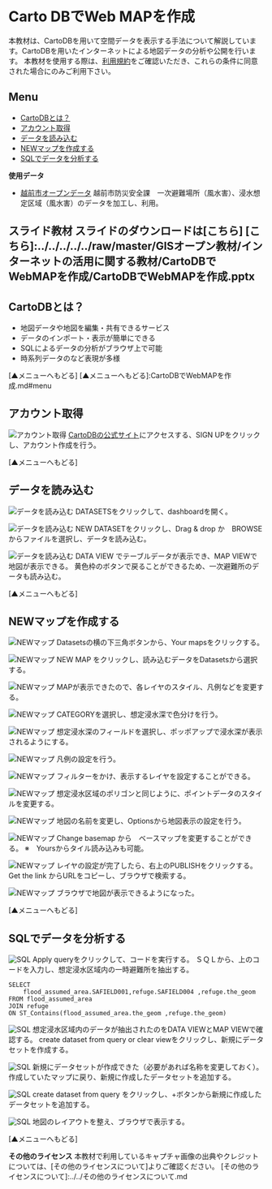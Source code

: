 # Carto DBでWeb MAPを作成
本教材は、CartoDBを用いて空間データを表示する手法について解説しています。CartoDBを用いたインターネットによる地図データの分析や公開を行います。
本教材を使用する際は、[利用規約]をご確認いただき、これらの条件に同意された場合にのみご利用下さい。

[利用規約]:../../../../../master/利用規約.md

**Menu**
------
* [CartoDBとは？](#CartoDBとは？)
* [アカウント取得](#アカウント取得)
* [データを読み込む](#データを読み込む)
* [NEWマップを作成する](#NEWマップを作成する)
* [SQLでデータを分析する](#SQLでデータを分析する)

**使用データ**

* [越前市オープンデータ] 越前市防災安全課　一次避難場所（風水害）、浸水想定区域（風水害）のデータを加工し、利用。


[越前市オープンデータ]:http://www.city.echizen.lg.jp/office/010/021/open-data-echizen.html


**スライド教材**
スライドのダウンロードは[こちら]
[こちら]:../../../../../raw/master/GISオープン教材/インターネットの活用に関する教材/CartoDBでWebMAPを作成/CartoDBでWebMAPを作成.pptx
--------

## CartoDBとは？

- 地図データや地図を編集・共有できるサービス
- データのインポート・表示が簡単にできる
- SQLによるデータの分析がブラウザ上で可能
- 時系列データのなど表現が多様

[▲メニューへもどる]
[▲メニューへもどる]:CartoDBでWebMAPを作成.md#menu

## アカウント取得
![アカウント取得](pic/cartopic_1.png)
[CartoDBの公式サイト]にアクセスする、SIGN UPをクリックし、アカウント作成を行う。

[CartoDBの公式サイト]:https://cartodb.com

[▲メニューへもどる]

## データを読み込む
![データを読み込む](pic/cartopic_2.png)
DATASETSをクリックして、dashboardを開く。

![データを読み込む](pic/cartopic_3.png)
NEW DATASETをクリックし、Drag & drop か　BROWSEからファイルを選択し、データを読み込む。

![データを読み込む](pic/cartopic_4.png)
DATA VIEW でテーブルデータが表示でき、MAP VIEWで地図が表示できる。
黄色枠のボタンで戻ることができるため、一次避難所のデータも読み込む。

[▲メニューへもどる]

## <a name="NEWマップを作成する"></a>NEWマップを作成する
![NEWマップ](pic/cartopic_5.png)
Datasetsの横の下三角ボタンから、Your mapsをクリックする。

![NEWマップ](pic/cartopic_6.png)
NEW MAP をクリックし、読み込むデータをDatasetsから選択する。

![NEWマップ](pic/cartopic_7.png)
MAPが表示できたので、各レイヤのスタイル、凡例などを変更する。

![NEWマップ](pic/cartopic_8.png)
CATEGORYを選択し、想定浸水深で色分けを行う。

![NEWマップ](pic/cartopic_9.png)
想定浸水深のフィールドを選択し、ポッポアップで浸水深が表示されるようにする。

![NEWマップ](pic/cartopic_10.png)
凡例の設定を行う。

![NEWマップ](pic/cartopic_11.png)
フィルターをかけ、表示するレイヤを設定することができる。

![NEWマップ](pic/cartopic_12.png)
想定浸水区域のポリゴンと同じように、ポイントデータのスタイルを変更する。

![NEWマップ](pic/cartopic_13.png)
地図の名前を変更し、Optionsから地図表示の設定を行う。

![NEWマップ](pic/cartopic_14.png)
Change basemap から　ベースマップを変更することができる。
※　Yoursからタイル読み込みも可能。

![NEWマップ](pic/cartopic_15.png)
レイヤの設定が完了したら、右上のPUBLISHをクリックする。
Get the link からURLをコピーし、ブラウザで検索する。

![NEWマップ](pic/cartopic_16.png)
ブラウザで地図が表示できるようになった。

[▲メニューへもどる]

## <a name="SQLでデータを分析する"></a>SQLでデータを分析する
![SQL](pic/cartopic_17.png)
Apply queryをクリックして、コードを実行する。
ＳＱＬから、上のコードを入力し、想定浸水区域内の一時避難所を抽出する。

```
SELECT
    flood_assumed_area.SAFIELD001,refuge.SAFIELD004 ,refuge.the_geom
FROM flood_assumed_area
JOIN refuge
ON ST_Contains(flood_assumed_area.the_geom ,refuge.the_geom)

```

![SQL](pic/cartopic_18.png)
想定浸水区域内のデータが抽出されたのをDATA VIEWとMAP VIEWで確認する。
create dataset from query or clear viewをクリックし、新規にデータセットを作成する。

![SQL](pic/cartopic_19.png)
新規にデータセットが作成できた（必要があれば名称を変更しておく）。
作成していたマップに戻り、新規に作成したデータセットを追加する。

![SQL](pic/cartopic_20.png)
create dataset from query をクリックし、+ボタンから新規に作成したデータセットを追加する。

![SQL](pic/cartopic_21.png)
地図のレイアウトを整え、ブラウザで表示する。

[▲メニューへもどる]

**その他のライセンス**
本教材で利用しているキャプチャ画像の出典やクレジットについては、[その他のライセンスについて]よりご確認ください。
[その他のライセンスについて]:../../その他のライセンスについて.md
